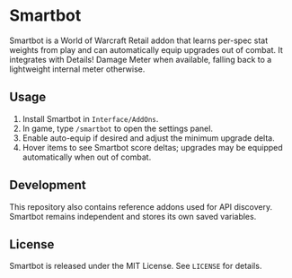 # Smartbot

Smartbot is a World of Warcraft Retail addon that learns per-spec stat weights from play and can automatically equip upgrades out of combat. It integrates with Details! Damage Meter when available, falling back to a lightweight internal meter otherwise.

## Usage
1. Install Smartbot in `Interface/AddOns`.
2. In game, type `/smartbot` to open the settings panel.
3. Enable auto-equip if desired and adjust the minimum upgrade delta.
4. Hover items to see Smartbot score deltas; upgrades may be equipped automatically when out of combat.

## Development
This repository also contains reference addons used for API discovery. Smartbot remains independent and stores its own saved variables.

## License
Smartbot is released under the MIT License. See `LICENSE` for details.

